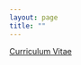```yaml
---
layout: page
title: ""
---
```



<a href="https://tylerditmore.com/assets/Ditmore_CV_8.29.23.pdf" class="custom-button">Curriculum Vitae</a>
